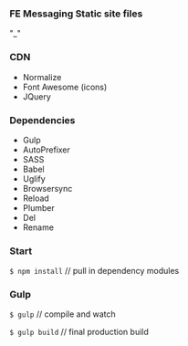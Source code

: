 ### FE Messaging Static site files

"_"

### CDN
* Normalize 
* Font Awesome (icons)
* JQuery

### Dependencies 

* Gulp
* AutoPrefixer
* SASS
* Babel 
* Uglify
* Browsersync
* Reload
* Plumber
* Del
* Rename

### Start

` $ npm install ` // pull in dependency modules

### Gulp

` $ gulp ` // compile and watch

` $ gulp build ` // final production build
